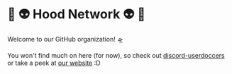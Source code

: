# 👾 👽 Hood Network 👽 👾

Welcome to our GitHub organization! 🛸

You won't find much on here (for now), so check out [discord-userdoccers](https://github.com/discord-userdoccers) or take a peek at [our website](https://hoodnet.work) :D
